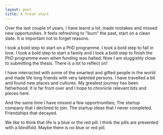 ```yaml
---
layout: post
title: A fresh start
---
```

Over the last couple of years, I have learnt a lot, made mistakes and missed new opportunities. It feels refreshing to "burn" the past, start on a clean slate. It is important not to forget reasons.

I took a bold step to start on a PhD programme. I took a bold step to fall in love. I took a bold step to start a family and I took a bold step to finish the PhD programme even when funding was halted. Now I am sluggishly close to submitting the thesis. There is a lot to reflect on! 

I have interracted with some of the smartest  and gifted people in the world and made life long friends with very talented persons. I have travelled a bit and found new places and cultures. My greatest journey has been fatherhood. It is far from over and I hope to chronicle relevant bits and pieces here. 

And the same time I have missed a few opportnunities; The startup company that I declined to join. The startup ideas that I never completed. Friendships that decayed.  

We like to think that life is a blue or the red pill.  I think the pills are presented with a blindfold. Maybe there is no blue or red pill.  
